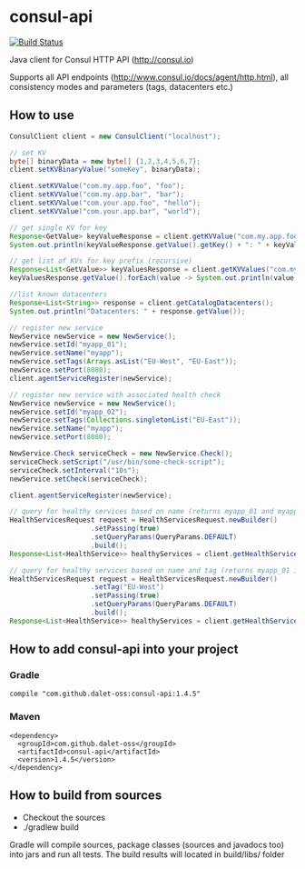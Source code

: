consul-api
==========

[![Build Status](https://api.travis-ci.org/Ecwid/consul-api.svg)](http://travis-ci.org/Ecwid/consul-api)

Java client for Consul HTTP API (http://consul.io)

Supports all API endpoints (http://www.consul.io/docs/agent/http.html), all consistency modes and parameters (tags, datacenters etc.)

## How to use
```java
ConsulClient client = new ConsulClient("localhost");

// set KV
byte[] binaryData = new byte[] {1,2,3,4,5,6,7};
client.setKVBinaryValue("someKey", binaryData);

client.setKVValue("com.my.app.foo", "foo");
client.setKVValue("com.my.app.bar", "bar");
client.setKVValue("com.your.app.foo", "hello");
client.setKVValue("com.your.app.bar", "world");

// get single KV for key
Response<GetValue> keyValueResponse = client.getKVValue("com.my.app.foo");
System.out.println(keyValueResponse.getValue().getKey() + ": " + keyValueResponse.getValue().getDecodedValue()); // prints "com.my.app.foo: foo"

// get list of KVs for key prefix (recursive)
Response<List<GetValue>> keyValuesResponse = client.getKVValues("com.my");
keyValuesResponse.getValue().forEach(value -> System.out.println(value.getKey() + ": " + value.getDecodedValue())); // prints "com.my.app.foo: foo" and "com.my.app.bar: bar"

//list known datacenters
Response<List<String>> response = client.getCatalogDatacenters();
System.out.println("Datacenters: " + response.getValue());

// register new service
NewService newService = new NewService();
newService.setId("myapp_01");
newService.setName("myapp");
newService.setTags(Arrays.asList("EU-West", "EU-East"));
newService.setPort(8080);
client.agentServiceRegister(newService);

// register new service with associated health check
NewService newService = new NewService();
newService.setId("myapp_02");
newService.setTags(Collections.singletonList("EU-East"));
newService.setName("myapp");
newService.setPort(8080);

NewService.Check serviceCheck = new NewService.Check();
serviceCheck.setScript("/usr/bin/some-check-script");
serviceCheck.setInterval("10s");
newService.setCheck(serviceCheck);

client.agentServiceRegister(newService);

// query for healthy services based on name (returns myapp_01 and myapp_02 if healthy)
HealthServicesRequest request = HealthServicesRequest.newBuilder()
					.setPassing(true)
					.setQueryParams(QueryParams.DEFAULT)
					.build();
Response<List<HealthService>> healthyServices = client.getHealthServices("myapp", request);

// query for healthy services based on name and tag (returns myapp_01 if healthy)
HealthServicesRequest request = HealthServicesRequest.newBuilder()
					.setTag("EU-West")
					.setPassing(true)
					.setQueryParams(QueryParams.DEFAULT)
					.build();
Response<List<HealthService>> healthyServices = client.getHealthServices("myapp", request);
```

## How to add consul-api into your project
### Gradle
```
compile "com.github.dalet-oss:consul-api:1.4.5"
```
### Maven
```
<dependency>
  <groupId>com.github.dalet-oss</groupId>
  <artifactId>consul-api</artifactId>
  <version>1.4.5</version>
</dependency>
```

## How to build from sources
* Checkout the sources
* ./gradlew build

Gradle will compile sources, package classes (sources and javadocs too) into jars and run all tests. The build results will located in build/libs/ folder
